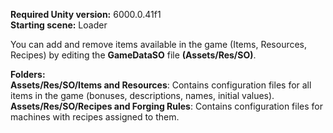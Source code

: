 **Required Unity version:** 6000.0.41f1  
**Starting scene:** Loader  

You can add and remove items available in the game (Items, Resources, Recipes) by editing the **GameDataSO** file **(Assets/Res/SO)**.

**Folders:**  
**Assets/Res/SO/Items and Resources**: Contains configuration files for all items in the game (bonuses, descriptions, names, initial values).  
**Assets/Res/SO/Recipes and Forging Rules**: Contains configuration files for machines with recipes assigned to them.  
